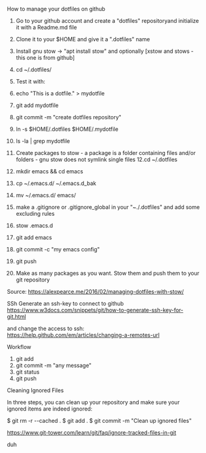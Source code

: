 
How to manage your dotfiles on github

1. Go to your github account and create a "dotfiles" repositoryand initialize it with a Readme.md file
2. Clone it to your $HOME and give it a ".dotfiles" name
3. Install gnu stow -> "apt install stow" and optionally [xstow and stows - this one is from github]
4. cd ~/.dotfiles/
5. Test it with:
6. echo "This is a dotfile." > mydotfile
7. git add mydotfile
8. git commit -m "create dotfiles repository"
9. ln -s $HOME/.dotfiles $HOME/.mydotfile 
10. ls -la | grep mydotfile

11. Create packages to stow - a package is a folder containing files and/or folders - gnu stow does not symlink single files
12.cd ~/.dotfiles 
13. mkdir emacs && cd emacs 
15. cp ~/.emacs.d/ ~/.emacs.d_bak
16. mv ~/.emacs.d/ emacs/
17. make a .gitignore or .gitignore_global in your "~./.dotfiles" and add some excluding rules
18. stow .emacs.d
19. git add emacs
20. git commit -c "my emacs config"
21. git push
22. Make as many packages as you want. Stow them and push them to your git repository

Source: https://alexpearce.me/2016/02/managing-dotfiles-with-stow/

SSh
Generate an ssh-key to connect to github
https://www.w3docs.com/snippets/git/how-to-generate-ssh-key-for-git.html

and change the access to ssh:
https://help.github.com/em/articles/changing-a-remotes-url

Workflow
1. git add
2. git commit -m "any message"
3. git status
4. git push

Cleaning Ignored Files

In three steps, you can clean up your repository and make sure your ignored items are indeed ignored:

$ git rm -r --cached .
$ git add .
$ git commit -m "Clean up ignored files"

https://www.git-tower.com/learn/git/faq/ignore-tracked-files-in-git

duh
